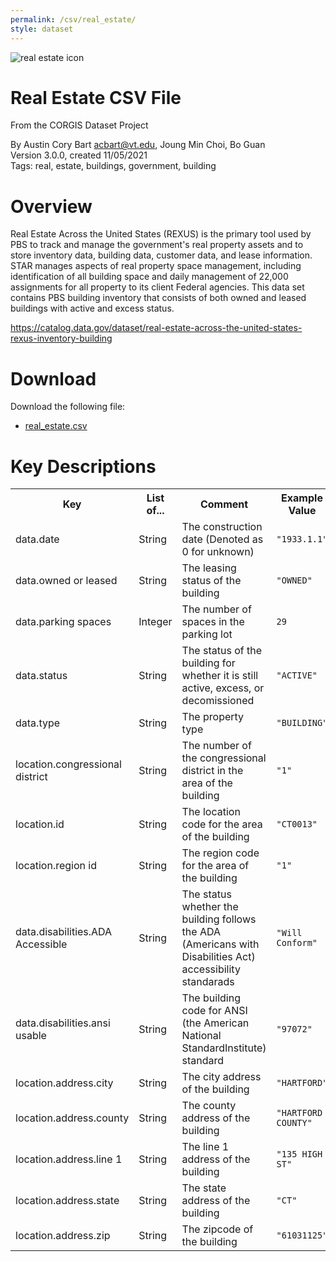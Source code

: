 ```yaml
---
permalink: /csv/real_estate/
style: dataset
---
```


<img class="img-thumbnail float-right"
     src="/images/datasets/real-estate-icon.png"
     alt="real estate icon"
     role="presentation">

# Real Estate CSV File

<p class='lead'>From the CORGIS Dataset Project</p>

<span class='text-muted'>By Austin Cory Bart <acbart@vt.edu>, Joung Min Choi, Bo Guan</span><br>
<span class='text-muted'>Version 3.0.0, created 11/05/2021</span><br>
<span class='text-muted'>Tags: real, estate, buildings, government, building</span>

# Overview

Real Estate Across the United States (REXUS) is the primary tool used by PBS to track and manage the government's real property assets and to store inventory data, building data, customer data, and lease information. STAR manages aspects of real property space management, including identification of all building space and daily management of 22,000 assignments for all property to its client Federal agencies. This data set contains PBS building inventory that consists of both owned and leased buildings with active and excess status.



<https://catalog.data.gov/dataset/real-estate-across-the-united-states-rexus-inventory-building>




# Download

Download the following file:

* <a href='../../datasets/csv/real_estate/real_estate.csv' download>real_estate.csv <span class="fas fa-download"></span></a>

# Key Descriptions
    
<table class='table table-condensed table-striped table-bordered table-hover'>
<tr>
    <th class=''>Key</th>
    <th class=''>List of...</th>
    <th class=''>Comment</th>
    <th class=''>Example Value</th>
</tr>

<tr>
    <td>data.date</td>
    <td>String</td> 
    <td>The construction date (Denoted as 0 for unknown)</td>
    <td><code>"1933.1.1"</code></td>
</tr>

<tr>
    <td>data.owned or leased</td>
    <td>String</td> 
    <td>The leasing status of the building</td>
    <td><code>"OWNED"</code></td>
</tr>

<tr>
    <td>data.parking spaces</td>
    <td>Integer</td> 
    <td>The number of spaces in the parking lot</td>
    <td><code>29</code></td>
</tr>

<tr>
    <td>data.status</td>
    <td>String</td> 
    <td>The status of the building for whether it is still active, excess, or decomissioned</td>
    <td><code>"ACTIVE"</code></td>
</tr>

<tr>
    <td>data.type</td>
    <td>String</td> 
    <td>The property type</td>
    <td><code>"BUILDING"</code></td>
</tr>

<tr>
    <td>location.congressional district</td>
    <td>String</td> 
    <td>The number of the congressional district in the area of the building</td>
    <td><code>"1"</code></td>
</tr>

<tr>
    <td>location.id</td>
    <td>String</td> 
    <td>The location code for the area of the building</td>
    <td><code>"CT0013"</code></td>
</tr>

<tr>
    <td>location.region id</td>
    <td>String</td> 
    <td>The region code for the area of the building</td>
    <td><code>"1"</code></td>
</tr>

<tr>
    <td>data.disabilities.ADA Accessible</td>
    <td>String</td> 
    <td>The status whether the building follows the ADA (Americans with Disabilities Act) accessibility standarads</td>
    <td><code>"Will Conform"</code></td>
</tr>

<tr>
    <td>data.disabilities.ansi usable</td>
    <td>String</td> 
    <td>The building code for ANSI (the American National StandardInstitute) standard</td>
    <td><code>"97072"</code></td>
</tr>

<tr>
    <td>location.address.city</td>
    <td>String</td> 
    <td>The city address of the building</td>
    <td><code>"HARTFORD"</code></td>
</tr>

<tr>
    <td>location.address.county</td>
    <td>String</td> 
    <td>The county address of the building</td>
    <td><code>"HARTFORD COUNTY"</code></td>
</tr>

<tr>
    <td>location.address.line 1</td>
    <td>String</td> 
    <td>The line 1 address of the building</td>
    <td><code>"135 HIGH ST"</code></td>
</tr>

<tr>
    <td>location.address.state</td>
    <td>String</td> 
    <td>The state address of the building</td>
    <td><code>"CT"</code></td>
</tr>

<tr>
    <td>location.address.zip</td>
    <td>String</td> 
    <td>The zipcode of the building</td>
    <td><code>"61031125"</code></td>
</tr>

</table>